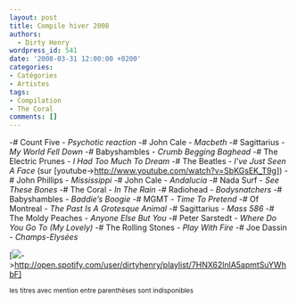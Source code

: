 ```yaml
---
layout: post
title: Compile hiver 2008
authors:
  - Dirty Henry
wordpress_id: 541
date: '2008-03-31 12:00:00 +0200'
categories:
- Catégories
- Artistes
tags:
- Compilation
- The Coral
comments: []
---
```

-# Count Five - *Psychotic reaction*
-# John Cale - *Macbeth*
-# Sagittarius - *My World Fell Down*
-# Babyshambles - *Crumb Begging Baghead*
-# The Electric Prunes - *I Had Too Much To Dream*
-# The Beatles - *I've Just Seen A Face* (sur [youtube->http://www.youtube.com/watch?v=SbKGsEK_T9g])
-# John Phillips - *Mississippi*
-# John Cale - *Andalucia*
-# Nada Surf - *See These Bones*
-# The Coral - *In The Rain*
-# Radiohead - *Bodysnatchers*
-# Babyshambles - *Baddie’s Boogie*
-# MGMT - *Time To Pretend*
-# Of Montreal - *The Past Is A Grotesque Animal*
-# Sagittarius - *Mass 586*
-# The Moldy Peaches - *Anyone Else But You*
-# Peter Sarstedt - *Where Do You Go To (My Lovely)*
-# The Rolling Stones - *Play With Fire*
-# Joe Dassin - *Champs-Elysées*

[<img src="/squelettes/images/spotify-button.png" />->http://open.spotify.com/user/dirtyhenry/playlist/7HNX62lnlA5apmtSuYWhbF]

<small>les titres avec mention entre parenthèses sont indisponibles</small>
